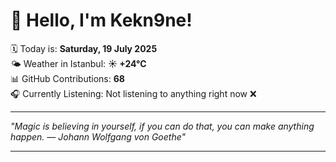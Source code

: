 # 👋 Hello, I'm Kekn9ne!

🗓️ Today is: **Saturday, 19 July 2025**  
🌤️ Weather in Istanbul: **☀️   +24°C**  
📊 GitHub Contributions: **68**  
🎧 Currently Listening: Not listening to anything right now ❌

---

_"Magic is believing in yourself, if you can do that, you can make anything happen. — *Johann Wolfgang von Goethe*"_

---

